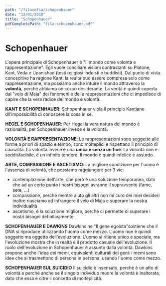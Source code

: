 ```yaml
---
path: "/filosofia/schopenhauer"
date: "13/01/2018"
title: "Schopenhauer"
pdfCompletoPath: "filo-schopenhauer.pdf"
---
```


# Schopenhauer

L'opera principale di Schopenhauer è "Il mondo come volontà e rappresentazione". Egli vuole conciliare visioni contrastanti su Platone, Kant, Veda e Upanishad (testi religiosi induisti e buddisti).
Dal punto di vista conoscitivo ha ragione Kant: la realtà può essere compresa solo come rappresentazione, ma possiamo anche intuire il mondo attraverso la **volontà**, perché abbiamo un corpo desiderante.
La verità è quindi coperta dal "velo di Maja" dei fenomeni e delle rappresentazioni che ci impedisce di capire che la vera radice del mondo è volontà.

**KANT E SCHOPENHAUER**: Schopenhauer viola il principio Kantiano dll'impossibilità di conoscere la cosa in sè.

**HEGEL E SCHOPENHAUER**: Per Hegel la vera natura del mondo è razionalità, per Schopenhauer invece è la volontà.

**VOLONTÀ E RAPPRESENTAZIONE**: Le rappresentazioni sono soggette alle forme a priori di spazio e tempo, sono molteplici e rispettano il principio di causalità. La volontà invece è una **unica e senza un fine**.
La volontà non è soddisfacibile, è un infinito tendere. Il mondo è quindi infelice e assurdo.

**ARTE, COMPASSIONE E ASCETISMO**: La migliore condizione per l'uomo è l'assenza di volontà, che possiamo raggiungere per 3 vie:

* contemplazione dell'arte, che però è una soluzione temporanea, dato che ad un certo punto i nostri bisogni avranno il sopravvento (fame, sete, ...)
* compassione, perché mentre aiuto gli altri non mi curo dei miei desideri inoltre riusciamo ad infrangere il velo di Maja e superare la nostra individualità
* ascetismo, è la soluzione migliore, perché ci permette di superare i nostri bisogni definitivamente

**SCHOPENHAUER E DAWKINS** Dawkins ne "Il gene egoista"sostiene che il DNA si riproduce utilizzando l'uomo come mezzo. L'uomo non è quindi soggetto ma oggetto dell'evoluzione. L'uomo si ritiene unico e speciale, ma l'evoluzione mostra che in realtà è il prodotto casuale dell'evoluzione.
Il ruolo dell'evoluzione in Schopenhauer è assunto dalla volontà.
Dawkins propone anche l'idea dei memi, equivalenti culturali dei geni: i memi sono idee che si trasmettono di persona in persona, usando l'uomo come mezzo.

**SCHOPENHAUER SUL SUICIDIO** Il suicidio è insensato, perché è un atto di volontà e perché anche se il singolo individuo muore la volontà è inalterata, dato che essa è oltre il concetto di molteplicità.
